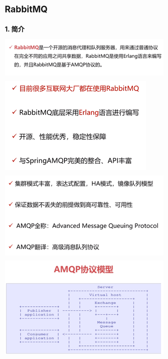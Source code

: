 # RabbitMQ

## 1. 简介

![1547788079923](assets/1547788079923.png)

![1547788149726](assets/1547788149726.png)

![1547788189617](assets/1547788189617.png)



![1547788207104](assets/1547788207104.png)